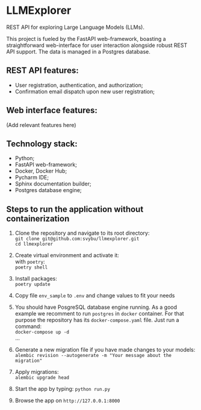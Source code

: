 # LLMExplorer

REST API for exploring Large Language Models (LLMs).

This project is fueled by the FastAPI web-framework, boasting a straightforward web-interface for user interaction alongside robust REST API support. The data is managed in a Postgres database.

## REST API features:  
- User registration, authentication, and authorization;
- Confirmation email dispatch upon new user registration;

## Web interface features:  
(Add relevant features here)

## Technology stack:
 
- Python;
- FastAPI web-framework;
- Docker, Docker Hub;
- Pycharm IDE;
- Sphinx documentation builder;
- Postgres database engine;

## Steps to run the application without containerization
1. Clone the repository and navigate to its root directory:  
`git clone git@github.com:svybu/llmexplorer.git`  
`cd llmexplorer`
2. Create virtual environment and activate it:  
with `poetry`:  
`poetry shell`  

3. Install packages:  
`poetry update`  

4. Copy file `env_sample` to `.env` and change values to fit your needs  
5. You should have PosgreSQL database engine running. 
As a good example we recomment to run `postgres` in `docker` container.
For that purpose the repository has its `docker-compose.yaml` file.
Just run a command:  
`docker-compose up -d`  
...
6. Generate a new migration file if you have made changes to your models:  
   `alembic revision --autogenerate -m "Your message about the migration"`
7. Apply migrations:  
   `alembic upgrade head`

8. Start the app by typing:
`python run.py`
9. Browse the app on `http://127.0.0.1:8000`
